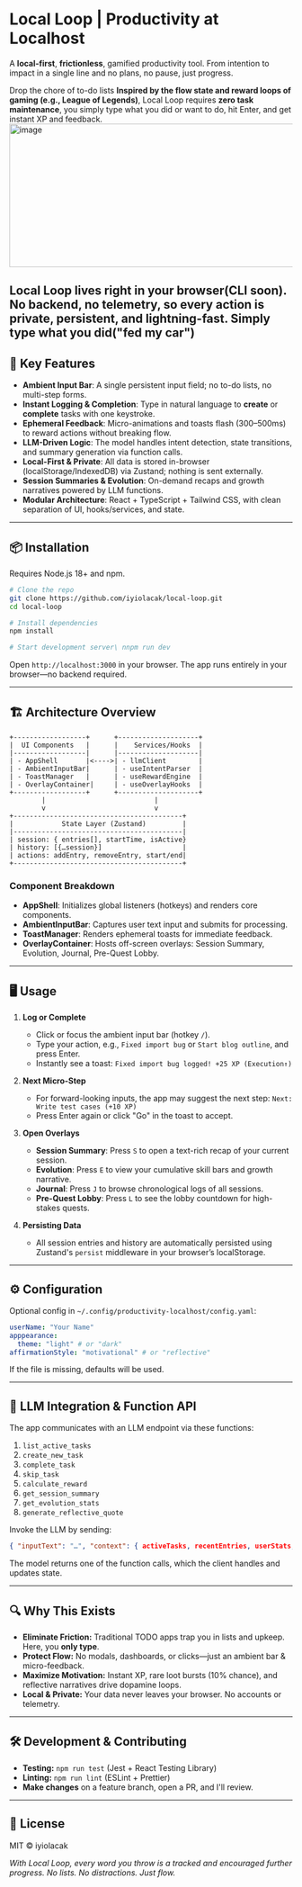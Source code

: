 # Local Loop | Productivity at Localhost

A **local-first**, **frictionless**, gamified productivity tool. From intention to impact in a single line and no plans, no pause, just progress.

Drop the chore of to-do lists **Inspired by the flow state and reward loops of gaming (e.g., League of Legends)**, Local Loop requires **zero task maintenance**, you simply type what you did or want to do, hit Enter, and get instant XP and feedback.
<img width="1477" height="255" alt="image" src="https://github.com/user-attachments/assets/14c2aaba-7164-474c-a990-6217d9c918bf" />

Local Loop lives right in your browser(CLI soon). No backend, no telemetry, so every action is private, persistent, and lightning-fast. Simply type what you did("fed my car")
---

## 🎯 Key Features

* **Ambient Input Bar**: A single persistent input field; no to-do lists, no multi-step forms.
* **Instant Logging & Completion**: Type in natural language to **create** or **complete** tasks with one keystroke.
* **Ephemeral Feedback**: Micro-animations and toasts flash (300–500ms) to reward actions without breaking flow.
* **LLM-Driven Logic**: The model handles intent detection, state transitions, and summary generation via function calls.
* **Local-First & Private**: All data is stored in-browser (localStorage/IndexedDB) via Zustand; nothing is sent externally.
* **Session Summaries & Evolution**: On-demand recaps and growth narratives powered by LLM functions.
* **Modular Architecture**: React + TypeScript + Tailwind CSS, with clean separation of UI, hooks/services, and state.

---

## 📦 Installation

Requires Node.js 18+ and npm.

```bash
# Clone the repo
git clone https://github.com/iyiolacak/local-loop.git
cd local-loop

# Install dependencies
npm install

# Start development server\ nnpm run dev
```

Open `http://localhost:3000` in your browser. The app runs entirely in your browser—no backend required.

---

## 🏗️ Architecture Overview

```
+------------------+      +--------------------+
|  UI Components   |      |    Services/Hooks  |
|------------------|      |--------------------|
| - AppShell       |<---->| - llmClient        |
| - AmbientInputBar|      | - useIntentParser  |
| - ToastManager   |      | - useRewardEngine  |
| - OverlayContainer|     | - useOverlayHooks  |
+------------------+      +--------------------+
        |                           |
        v                           v
+------------------------------------------+
|            State Layer (Zustand)         |
|------------------------------------------|
| session: { entries[], startTime, isActive}
| history: [{…session}]                    |
| actions: addEntry, removeEntry, start/end|
+------------------------------------------+
```

### Component Breakdown

* **AppShell**: Initializes global listeners (hotkeys) and renders core components.
* **AmbientInputBar**: Captures user text input and submits for processing.
* **ToastManager**: Renders ephemeral toasts for immediate feedback.
* **OverlayContainer**: Hosts off-screen overlays: Session Summary, Evolution, Journal, Pre-Quest Lobby.

---

## 🖥️ Usage

1. **Log or Complete**

   * Click or focus the ambient input bar (hotkey `/`).
   * Type your action, e.g., `Fixed import bug` or `Start blog outline`, and press Enter.
   * Instantly see a toast:
     `Fixed import bug logged! +25 XP (Execution↑)`

2. **Next Micro-Step**

   * For forward-looking inputs, the app may suggest the next step:
     `Next: Write test cases (+10 XP)`
   * Press Enter again or click "Go" in the toast to accept.

3. **Open Overlays**

   * **Session Summary**: Press `S` to open a text-rich recap of your current session.
   * **Evolution**: Press `E` to view your cumulative skill bars and growth narrative.
   * **Journal**: Press `J` to browse chronological logs of all sessions.
   * **Pre-Quest Lobby**: Press `L` to see the lobby countdown for high-stakes quests.

4. **Persisting Data**

   * All session entries and history are automatically persisted using Zustand's `persist` middleware in your browser’s localStorage.

---

## ⚙️ Configuration

Optional config in `~/.config/productivity-localhost/config.yaml`:

```yaml
userName: "Your Name"
apppearance:
  theme: "light" # or "dark"
affirmationStyle: "motivational" # or "reflective"
```

If the file is missing, defaults will be used.

---

## 🔌 LLM Integration & Function API

The app communicates with an LLM endpoint via these functions:

1. `list_active_tasks`
2. `create_new_task`
3. `complete_task`
4. `skip_task`
5. `calculate_reward`
6. `get_session_summary`
7. `get_evolution_stats`
8. `generate_reflective_quote`

Invoke the LLM by sending:

```json
{ "inputText": "…", "context": { activeTasks, recentEntries, userStats, timestamp } }
```

The model returns one of the function calls, which the client handles and updates state.

---

## 🔍 Why This Exists

* **Eliminate Friction:** Traditional TODO apps trap you in lists and upkeep. Here, you **only type**.
* **Protect Flow:** No modals, dashboards, or clicks—just an ambient bar & micro-feedback.
* **Maximize Motivation:** Instant XP, rare loot bursts (10% chance), and reflective narratives drive dopamine loops.
* **Local & Private:** Your data never leaves your browser. No accounts or telemetry.

---

## 🛠️ Development & Contributing

* **Testing:** `npm run test` (Jest + React Testing Library)
* **Linting:** `npm run lint` (ESLint + Prettier)
* **Make changes** on a feature branch, open a PR, and I'll review.

---

## 📜 License

MIT © iyiolacak

*With Local Loop, every word you throw is a tracked and encouraged further progress. No lists. No distractions. Just flow.*

